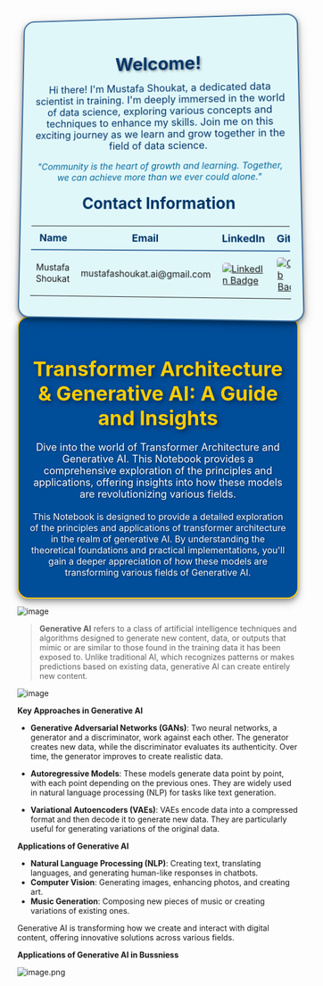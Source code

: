 <div style="border-radius: 20px; border: 2px solid #336699; padding: 20px; background-color: #e0f7fa; text-align: center; box-shadow: 0px 4px 8px rgba(0, 0, 0, 0.4), 0px 6px 20px rgba(0, 0, 0, 0.19); transform: perspective(1000px) rotateX(5deg) rotateY(-5deg); transition: transform 0.5s ease-in-out;">
    <h1 style="color: #003366; text-shadow: 2px 2px 4px rgba(0, 0, 0, 0.4); font-weight: bold; margin-bottom: 10px; font-size: 32px;">
        Welcome!
    </h1>
    <p style="color: #003366; font-size: 18px; margin: 15px 0;">
        Hi there! I'm Mustafa Shoukat, a dedicated data scientist in training. I'm deeply immersed in the world of data science, exploring various concepts and techniques to enhance my skills. Join me on this exciting journey as we learn and grow together in the field of data science.
    </p>
    <p style="color: #006699; font-size: 16px; font-style: italic;">
        "Community is the heart of growth and learning. Together, we can achieve more than we ever could alone."
    </p>
    <h2 style="color: #003366; margin-top: 20px; font-size: 28px;">Contact Information</h2>
    <table style="width: 100%; margin-top: 20px; border-collapse: collapse;">
        <tr>
            <th style="color: #003366; font-size: 18px; padding: 10px; border-bottom: 2px solid #336699;">Name</th>
            <th style="color: #003366; font-size: 18px; padding: 10px; border-bottom: 2px solid #336699;">Email</th>
            <th style="color: #003366; font-size: 18px; padding: 10px; border-bottom: 2px solid #336699;">LinkedIn</th>
            <th style="color: #003366; font-size: 18px; padding: 10px; border-bottom: 2px solid #336699;">GitHub</th>
            <th style="color: #003366; font-size: 18px; padding: 10px; border-bottom: 2px solid #336699;">Kaggle</th>
        </tr>
        <tr>
            <td style="font-size: 16px; padding: 10px;">Mustafa Shoukat</td>
            <td style="font-size: 16px; padding: 10px;">mustafashoukat.ai@gmail.com</td>
            <td style="font-size: 16px; padding: 10px;">
                <a href="https://www.linkedin.com/in/mustafashoukat/" target="_blank">
                    <img src="https://img.shields.io/badge/LinkedIn-0e76a8.svg?style=for-the-badge&logo=LinkedIn&logoColor=white" alt="LinkedIn Badge" style="border-radius: 5px;">
                </a>
            </td>
            <td style="font-size: 16px; padding: 10px;">
                <a href="https://github.com/Mustafa-Shoukat1" target="_blank">
                    <img src="https://img.shields.io/badge/GitHub-171515.svg?style=for-the-badge&logo=GitHub&logoColor=white" alt="GitHub Badge" style="border-radius: 5px;">
                </a>
            </td>
            <td style="font-size: 16px; padding: 10px;">
                <a href="https://www.kaggle.com/mustafashoukat" target="_blank">
                    <img src="https://img.shields.io/badge/Kaggle-20beff.svg?style=for-the-badge&logo=Kaggle&logoColor=white" alt="Kaggle Badge" style="border-radius: 5px;">
                </a>
            </td>
        </tr>
    </table>
</div>


<div style="border-radius: 20px; border: 2px solid #ffcc00; padding: 20px; background-color: #004d99; text-align: center; box-shadow: 0px 4px 8px rgba(0, 0, 0, 0.3), 0px 8px 16px rgba(0, 0, 0, 0.2);">
    <h1 style="color: #ffcc00; text-shadow: 3px 3px 8px rgba(0, 0, 0, 0.5); font-weight: bold; margin-bottom: 15px; font-size: 36px;">
        Transformer Architecture & Generative AI: A Guide and Insights
    </h1>
    <p style="color: #ffffff; font-size: 18px; margin: 20px 0; text-shadow: 1px 1px 2px rgba(0, 0, 0, 0.5);">
        Dive into the world of Transformer Architecture and Generative AI. This Notebook provides a comprehensive exploration of the principles and applications, offering insights into how these models are revolutionizing various fields.
    </p>
    <p style="color: #ffffff; font-size: 16px; margin: 15px 0; text-shadow: 1px 1px 2px rgba(0, 0, 0, 0.5);">
        This Notebook is designed to provide a detailed exploration of the principles and applications of transformer architecture in the realm of generative AI. By understanding the theoretical foundations and practical implementations, you'll gain a deeper appreciation of how these models are transforming various fields of Generative AI.
    </p>
</div>



![image](https://github.com/Mustafa-Shoukat1/-Transformer-Arch-GenAI-Guide-Insights/assets/162743520/3ca3f876-9591-41d1-9d7c-6e40fb0ee5ee)


> **Generative AI** refers to a class of artificial intelligence techniques and algorithms designed to generate new content, data, or outputs that mimic or are similar to those found in the training data it has been exposed to. Unlike traditional AI, which recognizes patterns or makes predictions based on existing data, generative AI can create entirely new content. 

![image](https://github.com/Mustafa-Shoukat1/-Transformer-Arch-GenAI-Guide-Insights/assets/162743520/07afd048-b6d5-44e0-8e62-ec184a9221e6)


**Key Approaches in Generative AI**

- **Generative Adversarial Networks (GANs)**: Two neural networks, a generator and a discriminator, work against each other. The generator creates new data, while the discriminator evaluates its authenticity. Over time, the generator improves to create realistic data.

- **Autoregressive Models**: These models generate data point by point, with each point depending on the previous ones. They are widely used in natural language processing (NLP) for tasks like text generation.

- **Variational Autoencoders (VAEs)**: VAEs encode data into a compressed format and then decode it to generate new data. They are particularly useful for generating variations of the original data.

**Applications of Generative AI**

- **Natural Language Processing (NLP)**: Creating text, translating languages, and generating human-like responses in chatbots.
- **Computer Vision**: Generating images, enhancing photos, and creating art.
- **Music Generation**: Composing new pieces of music or creating variations of existing ones.

Generative AI is transforming how we create and interact with digital content, offering innovative solutions across various fields.


**Applications of Generative AI in Bussniess**

![image.png](attachment:5462de2f-d7f8-4923-9246-3b91458e45e8.png)
